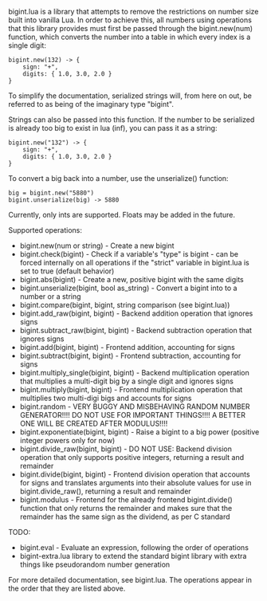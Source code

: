 bigint.lua is a library that attempts to remove the restrictions on number size
built into vanilla Lua. In order to achieve this, all numbers using operations
that this library provides must first be passed through the bigint.new(num)
function, which converts the number into a table in which every index is a
single digit:

    bigint.new(132) -> {
        sign: "+",
        digits: { 1.0, 3.0, 2.0 }
    }

To simplify the documentation, serialized strings will, from here on out, be
referred to as being of the imaginary type "bigint".

Strings can also be passed into this function. If the number to be serialized is
already too big to exist in lua (inf), you can pass it as a string:

    bigint.new("132") -> {
        sign: "+",
        digits: { 1.0, 3.0, 2.0 }
    }

To convert a big back into a number, use the unserialize() function:

    big = bigint.new("5880")
    bigint.unserialize(big) -> 5880

Currently, only ints are supported. Floats may be added in the future.

Supported operations:
* bigint.new(num or string) - Create a new bigint
* bigint.check(bigint) - Check if a variable's "type" is bigint - can be forced 
    internally on all operations if the "strict" variable in bigint.lua is set
    to true (default behavior)
* bigint.abs(bigint) - Create a new, positive bigint with the same digits
* bigint.unserialize(bigint, bool as\_string) - Convert a bigint into to a number
    or a string
* bigint.compare(bigint, bigint, string comparison (see bigint.lua))
* bigint.add\_raw(bigint, bigint) - Backend addition operation that ignores
    signs
* bigint.subtract\_raw(bigint, bigint) - Backend subtraction operation that
    ignores signs
* bigint.add(bigint, bigint) - Frontend addition, accounting for signs
* bigint.subtract(bigint, bigint) - Frontend subtraction, accounting for signs
* bigint.multiply\_single(bigint, bigint) - Backend multiplication operation that
    multiplies a multi-digit big by a single digit and ignores signs
* bigint.multiply(bigint, bigint) - Frontend multiplication operation that
    multiplies two multi-digi bigs and accounts for signs
* bigint.random - VERY BUGGY AND MISBEHAVING RANDOM NUMBER GENERATOR!!!! DO NOT
    USE FOR IMPORTANT THINGS!!!! A BETTER ONE WILL BE CREATED AFTER MODULUS!!!!
* bigint.exponentiate(bigint, bigint) - Raise a bigint to a big power (positive
    integer powers only for now)
* bigint.divide\_raw(bigint, bigint) - DO NOT USE: Backend division operation
    that only supports positive integers, returning a result and remainder
* bigint.divide(bigint, bigint) - Frontend division operation that accounts for
    signs and translates arguments into their absolute values for use in
    bigint.divide\_raw(), returning a result and remainder
* bigint.modulus - Frontend for the already frontend bigint.divide() function
    that only returns the remainder and makes sure that the remainder has the
    same sign as the dividend, as per C standard

TODO:
* bigint.eval - Evaluate an expression, following the order of operations
* bigint-extra.lua library to extend the standard bigint library with extra
    things like pseudorandom number generation

For more detailed documentation, see bigint.lua. The operations appear in the
order that they are listed above.
